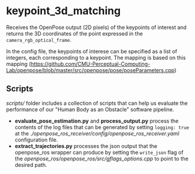 # keypoint_3d_matching

Receives the OpenPose output (2D pixels) of the keypoints of interest and returns the 3D coordinates of the point expressed
in the `camera_rgb_optical_frame`. 

In the config file, the keypoints of interese can be specified as a list of integers, each corresponding to a keypoint.
The mapping is based on this mapping (https://github.com/CMU-Perceptual-Computing-Lab/openpose/blob/master/src/openpose/pose/poseParameters.cpp)


## Scripts

_scripts/_ folder includes a collection of scripts that can help us evaluate the performance of our "Human Body as an Obstacle" software pipeline.
* **evaluate_pose_estimation.py** and **process_output.py** process the contents of the log files that can be generated by setting ```logging: true``` at the *./openpose_ros_receiver/config/openpose_ros_receiver.yaml* configuration file.
* **extract_trajectories.py** processes the json output that the openpose_ros wrapper can produce by setting the ```write_json``` flag of the *openpose_ros/openpose_ros/src/gflags_options.cpp* to point to the desired path. 
